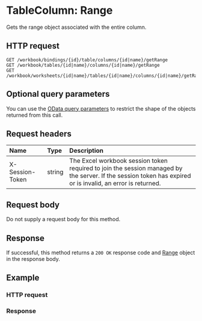 # TableColumn: Range

Gets the range object associated with the entire column.
## HTTP request
```http
GET /workbook/bindings/{id}/table/columns/{id|name}/getRange
GET /workbook/tables/{id|name}/columns/{id|name}/getRange
GET /workbook/worksheets/{id|name}/tables/{id|name}/columns/{id|name}/getRange
```
## Optional query parameters
You can use the [OData query parameters](odata-optional-query-parameters.md) to restrict the shape of the objects returned from this call.
## Request headers
| Name       | Type | Description|
|:-----------|:------|:----------|
| X-Session-Token   | string  | The Excel workbook session token required to join the session managed by the server. If the session token has expired or is invalid, an error is returned.|

## Request body
Do not supply a request body for this method.


## Response
If successful, this method returns a `200 OK` response code and [Range](../resources/range.md) object in the response body.
## Example
### HTTP request
### Response
